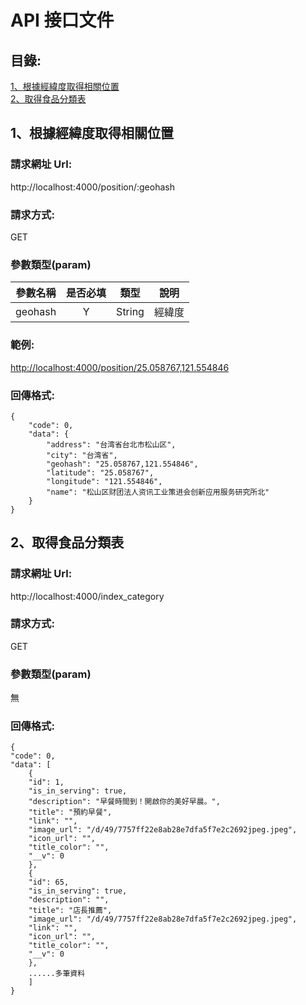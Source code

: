 # API 接口文件

## 目錄:

[1、根據經緯度取得相關位置](#1根據經緯度取得相關位置)<br/>
[2、取得食品分類表](#2取得食品分類表)<br/>

## 1、根據經緯度取得相關位置

### 請求網址 Url:
http://localhost:4000/position/:geohash

### 請求方式:
GET

### 參數類型(param)

| 參數名稱 | 是否必填 | 類型 | 說明 |
|:--------:|:----:|:----:|:----:|
|geohash|Y|String|經緯度|

### 範例:
[http://localhost:4000/position/25.058767,121.554846](http://localhost:4000/position/25.058767,121.554846)


### 回傳格式:

    {
        "code": 0,
        "data": {
            "address": "台湾省台北市松山区",
            "city": "台湾省",
            "geohash": "25.058767,121.554846",
            "latitude": "25.058767",
            "longitude": "121.554846",
            "name": "松山区财团法人资讯工业策进会创新应用服务研究所北"
        }
    }

## 2、取得食品分類表

### 請求網址 Url:
http://localhost:4000/index_category

### 請求方式:
GET

### 參數類型(param)

無

### 回傳格式:

    {
    "code": 0,
    "data": [
        {
        "id": 1,
        "is_in_serving": true,
        "description": "早餐時間到！開啟你的美好早晨。",
        "title": "預約早餐",
        "link": "",
        "image_url": "/d/49/7757ff22e8ab28e7dfa5f7e2c2692jpeg.jpeg",
        "icon_url": "",
        "title_color": "",
        "__v": 0
        },
        {
        "id": 65,
        "is_in_serving": true,
        "description": "",
        "title": "店長推薦",
        "image_url": "/d/49/7757ff22e8ab28e7dfa5f7e2c2692jpeg.jpeg",
        "link": "",
        "icon_url": "",
        "title_color": "",
        "__v": 0
        },
        ......多筆資料
        ]
    }